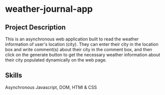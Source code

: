 # weather-journal-app

## Project Description
This is an asynchronous web application built to read the weather information of user's location (city). They can enter their city in the location box and write comment(s) about their city in the comment box, and then click on the generate button to get the necessary weather information about their city populated dynamically on the web page.


## Skills
Asynchronous Javascript, DOM, HTMl & CSS
